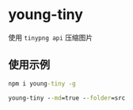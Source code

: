 # young-tiny

使用 `tinypng api` 压缩图片

## 使用示例

```cmd
npm i young-tiny -g
```

```cmd
young-tiny --md=true --folder=src
```

